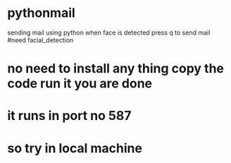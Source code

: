 # pythonmail
sending mail using python when face is detected press q to send mail
#need facial_detection
# no need to install any thing copy the code run it you are done
# it runs in port no 587
# so try in local machine
